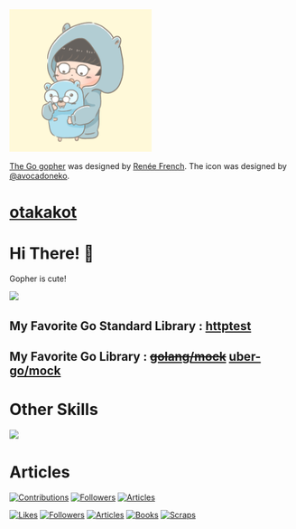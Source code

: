<img src="public/images/profile.png" width="50%" />

[The Go gopher](https://go.dev/blog/gopher) was designed by [Renée French](https://www.instagram.com/reneefrench/).
The icon was designed by [@avocadoneko](https://twitter.com/avocadoneko).

# [otakakot](https://otakakot.tokyo)

# Hi There! 👋 

Gopher is cute!

[![](https://skillicons.dev/icons?i=go)](https://skillicons.dev)

## My Favorite Go Standard Library : [httptest](https://pkg.go.dev/net/http/httptest)

## My Favorite Go Library : ~~[golang/mock](https://github.com/golang/mock)~~ [uber-go/mock](https://github.com/uber-go/mock)

# Other Skills

[![](https://skillicons.dev/icons?i=gcp,github,githubactions,k8s,docker,vscode)](https://skillicons.dev)

# Articles

[![Contributions](https://badgen.org/img/qiita/_otakakot_/contributions?style=plastic)](https://qiita.com/_otakakot_)
[![Followers](https://badgen.org/img/qiita/_otakakot_/followers?style=plastic)](https://qiita.com/_otakakot_)
[![Articles](https://badgen.org/img/qiita/_otakakot_/articles?style=plastic)](https://qiita.com/_otakakot_)

[![Likes](https://badgen.org/img/zenn/otakakot/likes?style=plastic)](https://zenn.dev/otakakot)
[![Followers](https://badgen.org/img/zenn/otakakot/followers?style=plastic)](https://zenn.dev/otakakot)
[![Articles](https://badgen.org/img/zenn/otakakot/articles?style=plastic)](https://zenn.dev/otakakot)
[![Books](https://badgen.org/img/zenn/otakakot/books?style=plastic)](https://zenn.dev/otakakot?tab=books)
[![Scraps](https://badgen.org/img/zenn/otakakot/scraps?style=plastic)](https://zenn.dev/otakakot?tab=scraps)
